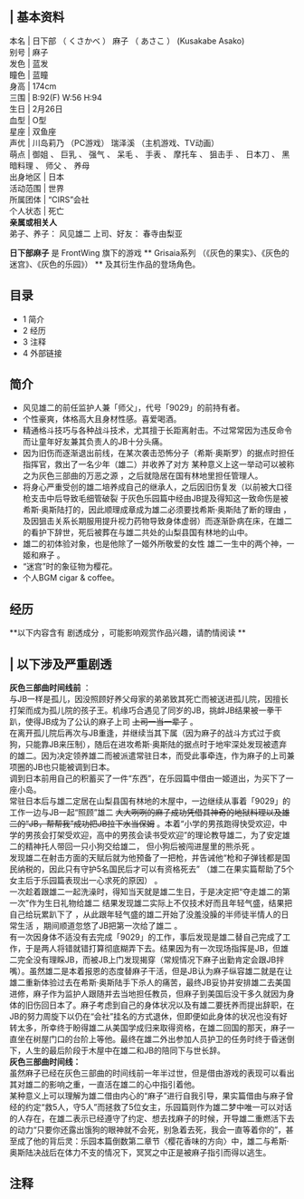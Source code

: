 |  **基本资料**  
---  
本名  |  日下部  （  くさかべ  ）  麻子  （  あさこ  ）  (Kusakabe Asako)   
别号  |  麻子   
发色  |  蓝发   
瞳色  |  蓝瞳   
身高  |  174cm   
三围  |  B:92(F) W:56 H:94   
生日  |  2月26日   
血型  |  O型   
星座  |  双鱼座   
声优  |  川岛莉乃  （PC游戏）  瑞泽溪  （主机游戏、TV动画）   
萌点  |  御姐  、  巨乳  、  强气  、  呆毛  、  手表  、  摩托车  、  狙击手  、  日本刀  、  黑暗料理  、  师父  、  养母   
出身地区  |  日本   
活动范围  |  世界   
所属团体  |  “CIRS”会社   
个人状态  |  死亡   
**亲属或相关人**  
弟子、养子：  风见雄二  上司、好友：  春寺由梨亚  
  
**日下部麻子** 是  FrontWing  旗下的游戏 ** Grisaia系列  （《灰色的果实》、《灰色的迷宫》、《灰色的乐园》） **
及其衍生作品的登场角色。

##  目录

  * 1  简介 
  * 2  经历 
  * 3  注释 
  * 4  外部链接 

##  简介

  * 风见雄二的前任监护人兼「师父」，代号「9029」的前持有者。 
  * 个性豪爽，体格高大且身材性感。喜爱喝酒。 
  * 精通格斗技巧与各种战斗技术，尤其擅于长距离射击。不过常常因为违反命令而让童年好友兼其负责人的JB十分头痛。 
  * 因为旧伤而逐渐退出前线，在某次袭击恐怖分子（希斯·奥斯罗）的据点时担任指挥官，救出了一名少年（雄二）并收养了对方  某种意义上这一举动可以被称之为灰色三部曲的万恶之源  ，之后就隐居在国有林地里担任管理人。 
  * 将身心严重受创的雄二培养成自己的继承人，之后因旧伤复发（以前被大口径枪支击中后导致毛细管破裂  于灰色乐园篇中经由JB提及得知这一致命伤是被希斯·奥斯陆打的，因此顺理成章成为雄二必须要找希斯·奥斯陆了断的理由  ，及因狙击关系长期服用提升视力药物导致身体虚弱）而逐渐卧病在床，在雄二的看护下辞世，死后被葬在与雄二共处的山梨县国有林地的山中。 
  * 雄二的初体验对象，也是他除了一姬外所敬爱的女性  雄二一生中的两个神，一姬和麻子  。 
  * “迷宫”时的象征物为樱花。 
  * 个人BGM cigar & coffee。 

##  经历

**以下内容含有 剧透成分  ，可能影响观赏作品兴趣，请酌情阅读 **

|  以下涉及严重剧透  
---  
**灰色三部曲时间线前** ： </br>
与JB一样是孤儿，因没照顾好养父母家的弟弟致其死亡而被送进孤儿院，因擅长打架而成为孤儿院的孩子王。机缘巧合遇见了同岁的JB，挑衅JB结果被一拳干趴，使得JB成为了公认的麻子上司
~~上司一当一辈子~~ 。 </br>
在离开孤儿院后再次与JB重逢，并继续当其下属（因为麻子的战斗方式过于疯狗，只能靠JB来压制），随后在进攻希斯·奥斯陆的据点时于地牢深处发现被遗弃的雄二。因为决定领养雄二而被派遣常驻日本，而受此事牵连，作为麻子的上司兼项圈的JB也只能被调到日本。
</br> 调到日本前用自己的积蓄买了一件“东西”，在乐园篇中借由一姬道出，为买下了一座小岛。 </br>
常驻日本后与雄二定居在山梨县国有林地的木屋中，一边继续从事着「9029」的工作一边与JB一起“照顾”雄二
~~大大咧咧的麻子成功凭借其神奇的地狱料理以及雄二的“JB，帮帮我”成功把JB拉下水当保姆~~
。本着“小学的男孩跑得快受欢迎，中学的男孩会打架受欢迎，高中的男孩会读书受欢迎”的理论教导雄二，为了安定雄二的精神托人带回一只小狗交给雄二，
但小狗后被闯进屋里的熊杀死  。 </br>
发现雄二在射击方面的天赋后就为他预备了一把枪，并告诫他“枪和子弹钱都是国民纳税的，因此只有守护5名国民后才可以有资格死去”
（雄二在果实篇帮助了5个女主后于乐园篇表现出一心求死的原因）  。 </br>
一次趁着跟雄二一起洗澡时，得知当天就是雄二生日，于是决定把“夺走雄二的第一次”作为生日礼物给雄二
结果发现雄二实际上不仅技术好而且年轻气盛，结果把自己给玩累趴下了  ，从此跟年轻气盛的雄二开始了没羞没臊的半师徒半情人的日常生活
，期间顺道忽悠了JB把第一次给了雄二  。 </br>
有一次因身体不适没有去完成「9029」的工作，事后发现是雄二替自己完成了工作，于是两人将错就错打算彻底糊弄下去。结果因为有一次现场指挥是JB，但雄二完全没有理睬JB，而被JB上门发现揭穿（常规情况下麻子出勤肯定会跟JB拌嘴）。虽然雄二是本着报恩的态度替麻子干活，但是JB认为麻子纵容雄二就是在让雄二重新体验过去在希斯·奥斯陆手下杀人的痛苦，最终JB妥协并安排雄二去美国进修，麻子作为监护人跟随并去当地担任教员，但麻子到美国后没干多久就因为身体的旧伤回日本了。麻子考虑到自己的身体状况以及有雄二要抚养而提出辞职，在JB的努力周旋下以仍在“会社”挂名的方式退休，但即便如此身体的状况也没有好转太多，所幸终于盼得雄二从美国学成归来取得资格，在雄二回国的那天，麻子一直坐在树屋门口的台阶上等他。最终在雄二外出参加人员护卫的任务时终于昏迷倒下，人生的最后阶段于木屋中在雄二和JB的陪同下与世长辞。
</br> **灰色三部曲时间线：** </br>
虽然麻子已经在灰色三部曲的时间线前一年半过世，但是借由游戏的表现可以看出其对雄二的影响之重，一直活在雄二的心中指引着他。 </br>
某种意义上可以理解为雄二借由内心的“麻子”进行自我引导，果实篇借由与麻子曾经的约定“救5人，守5人”而拯救了5位女主，乐园篇则作为雄二梦中唯一可以对话的人存在，在雄二表示已经遵守了约定、想去找麻子的时候，开导雄二重燃活下去的动力“只要你还露出饿狗的眼神就不会死，别急着去死，我会一直等着你的”，甚至成了他的背后灵：乐园本篇倒数第二章节〈樱花香味的方向〉中，雄二与希斯·奥斯陆决战后在体力不支的情况下，冥冥之中正是被麻子指引而得以逃生。
</br>  
  
##  注释